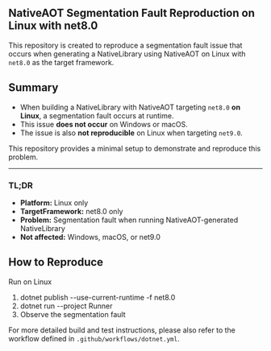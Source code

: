 ## NativeAOT Segmentation Fault Reproduction on Linux with net8.0

This repository is created to reproduce a segmentation fault issue that occurs when generating a NativeLibrary using NativeAOT on Linux with `net8.0` as the target framework.

## Summary

- When building a NativeLibrary with NativeAOT targeting `net8.0` **on Linux**, a segmentation fault occurs at runtime.
- This issue **does not occur** on Windows or macOS.
- The issue is also **not reproducible** on Linux when targeting `net9.0`.

This repository provides a minimal setup to demonstrate and reproduce this problem. 

---

### TL;DR

- **Platform:** Linux only
- **TargetFramework:** net8.0 only
- **Problem:** Segmentation fault when running NativeAOT-generated NativeLibrary
- **Not affected:** Windows, macOS, or net9.0

## How to Reproduce

Run on Linux

1. dotnet publish --use-current-runtime -f net8.0
2. dotnet run --project Runner
3. Observe the segmentation fault

For more detailed build and test instructions, please also refer to the workflow defined in `.github/workflows/dotnet.yml`.
